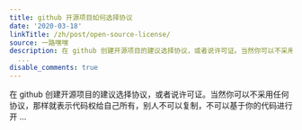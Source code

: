 ```yaml
---
title: github 开源项目如何选择协议
date: '2020-03-18'
linkTitle: /zh/post/open-source-license/
source: 一路嘿嘿
description: 在 github 创建开源项目的建议选择协议，或者说许可证。当然你可以不采用任何协议，那样就表示代码权给自己所有，别人不可以复制，不可以基于你的代码进行开
  ...
disable_comments: true
---
```

在 github 创建开源项目的建议选择协议，或者说许可证。当然你可以不采用任何协议，那样就表示代码权给自己所有，别人不可以复制，不可以基于你的代码进行开 ...